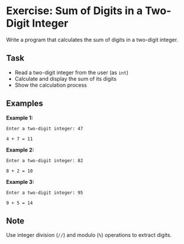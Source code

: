 # Exercise: Sum of Digits in a Two-Digit Integer

Write a program that calculates the sum of digits in a two-digit integer.

## Task
- Read a two-digit integer from the user (as `int`)
- Calculate and display the sum of its digits
- Show the calculation process

## Examples
**Example 1:**
```
Enter a two-digit integer: 47
```
```
4 + 7 = 11
```

**Example 2:**
```
Enter a two-digit integer: 82
```
```
8 + 2 = 10
```

**Example 3:**
```
Enter a two-digit integer: 95
```
```
9 + 5 = 14
```

## Note
Use integer division (`//`) and modulo (`%`) operations to extract digits.
